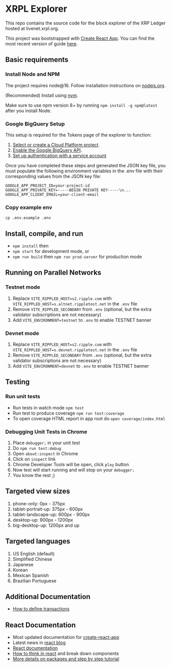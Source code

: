 # XRPL Explorer

This repo contains the source code for the block explorer of the XRP Ledger hosted at livenet.xrpl.org.

This project was bootstrapped with [Create React App](https://github.com/facebookincubator/create-react-app). You can find the most recent version of guide [here](https://github.com/facebookincubator/create-react-app/blob/master/packages/react-scripts/template/README.md).

## Basic requirements

### Install Node and NPM

The project requires node@16. Follow installation instructions on [nodejs.org](https://nodejs.org/en/).

(Recommended) Install using [nvm](https://github.com/nvm-sh/nvm).

Make sure to use npm version 8+ by running `npm install -g npm@latest` after you install Node.

### Google BigQuery Setup
This setup is required for the Tokens page of the explorer to function:

1.  [Select or create a Cloud Platform project][projects].
1.  [Enable the Google BigQuery API][enable_api].
1.  [Set up authentication with a service account][auth]

Once you have completed these steps and generated the JSON key file, you must populate the following environment variables in the .env file with their corresponding values from the JSON key file:
```
GOOGLE_APP_PROJECT_ID=your-project-id
GOOGLE_APP_PRIVATE_KEY=-----BEGIN PRIVATE KEY-----\n...
GOOGLE_APP_CLIENT_EMAIL=your-client-email
```

### Copy example env

`cp .env.example .env`

## Install, compile, and run

* `npm install` then
* `npm start` for development mode, or
* `npm run build` then `npm run prod-server` for production mode

## Running on Parallel Networks

### Testnet mode

1. Replace `VITE_RIPPLED_HOST=s2.ripple.com` with `VITE_RIPPLED_HOST=s.altnet.rippletest.net` in the `.env` file
1. Remove `VITE_RIPPLED_SECONDARY` from `.env` (optional, but the extra validator subscriptions are not necessary)
1. Add `VITE_ENVIRONMENT=testnet` to `.env` to enable TESTNET banner

### Devnet mode

1. Replace `VITE_RIPPLED_HOST=s2.ripple.com` with `VITE_RIPPLED_HOST=s.devnet.rippletest.net` in the `.env` file
1. Remove `VITE_RIPPLED_SECONDARY` from `.env` (optional, but the extra validator subscriptions are not necessary)
1. Add `VITE_ENVIRONMENT=devnet` to `.env` to enable TESTNET banner

## Testing

### Run unit tests

* Run tests in watch mode `npm test`
* Run test to produce coverage `npm run test:coverage`
* To open coverage HTML report in app root do `open coverage/index.html`

### Debugging Unit Tests in Chrome

1.  Place `debugger;` in your unit test
1.  Do `npm run test:debug`
1.  Open `about:inspect` in Chrome
1.  Click on `inspect` link
1.  Chrome Developer Tools will be open, click `play` button
1.  Now test will start running and will stop on your `debugger;`
1.  You know the rest ;)

## Targeted view sizes

1.  phone-only: 0px - 375px
1.  tablet-portrait-up: 375px - 600px
1.  tablet-landscape-up: 600px - 900px
1.  desktop-up: 900px - 1200px
1.  big-desktop-up: 1200px and up

## Targeted languages

1.  US English (default)
1.  Simplified Chinese
1.  Japanese
1.  Korean
1.  Mexican Spanish
1.  Brazilian Portuguese

## Additional Documentation
* [How to define transactions](./src/containers/shared/components/Transaction/README.md)

## React Documentation

* Most updated documentation for [create-react-app](https://github.com/facebook/create-react-app)
* Latest news in [react blog](https://reactjs.org/blog)
* [React documentation](https://reactjs.org/docs)
* [How to think in react](https://reactjs.org/docs/thinking-in-react.html) and break down components
* [More details on packages and step by step tutorial](https://gitlab.ops.ripple.com/ui/ui_react_base)

[enable_api]: https://console.cloud.google.com/flows/enableapi?apiid=bigquery.googleapis.com
[projects]: https://console.cloud.google.com/project
[auth]: https://cloud.google.com/docs/authentication/getting-started
